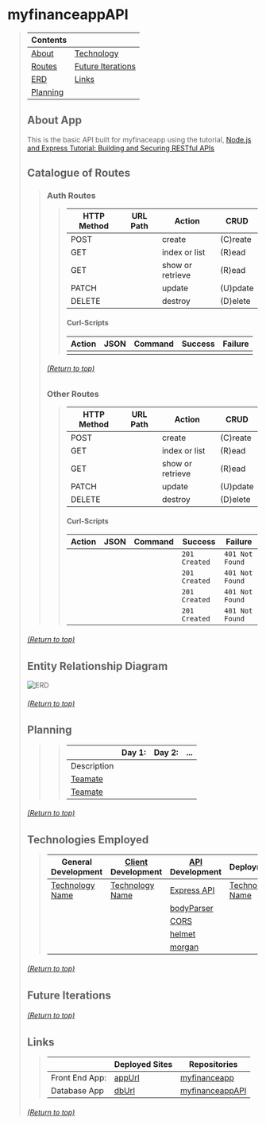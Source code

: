 # myfinanceappAPI
> | Contents |  |
> |--|--|
> | [About](https://github.com/mmmoore1313/myfinanceappAPI#about-app) | [Technology](https://github.com/mmmoore1313/myfinanceappAPI#technologies-employed) |
> | [Routes](https://github.com/mmmoore1313/myfinanceappAPI#catalogue-of-routes) | [Future Iterations](https://github.com/mmmoore1313/myfinanceappAPI#future-iterations) |
> | [ERD](https://github.com/mmmoore1313/myfinanceappAPI#entity-relationship-diagram) | [Links](https://github.com/mmmoore1313/myfinanceappAPI#links) |
> | [Planning](https://github.com/mmmoore1313/myfinanceappAPI#planning) |  |
> 
>
> ## About App
> This is the basic API built for myfinaceapp using the tutorial, [Node.js and Express Tutorial: Building and Securing RESTful APIs](https://auth0.com/blog/node-js-and-express-tutorial-building-and-securing-restful-apis/)
>
> ## Catalogue of Routes
>> ### Auth Routes 
>>> | HTTP Method | URL Path | Action | CRUD |
>>> |--|--|--|--|
>>> | POST |  | create | (C)reate |
>>> | GET |  | index or list | (R)ead |
>>> | GET |  | show or retrieve | (R)ead |
>>> | PATCH |  | update | (U)pdate |
>>> | DELETE |  | destroy | (D)elete |
>>>
>>> #### Curl-Scripts
>>> | Action | JSON | Command | Success | Failure | 
>>> |--|--|--|--|--|
>>> |  |  |  |  |  |
>>
>>
>> ###### [(Return to top)](https://github.com/mmmoore1313/myfinanceappAPI#myfinanceappapi)
>>
>> ### Other Routes 
>>> | HTTP Method | URL Path | Action | CRUD |
>>> |--|--|--|--|
>>> | POST |  | create | (C)reate |
>>> | GET |  | index or list | (R)ead |
>>> | GET |  | show or retrieve | (R)ead |
>>> | PATCH |  | update | (U)pdate |
>>> | DELETE |  | destroy | (D)elete |
>>>
>>> #### Curl-Scripts
>>> | Action | JSON | Command | Success | Failure | 
>>> |--|--|--|--|--|
>>> |  |  |  | `201 Created` | `401 Not Found` |
>>> |  |  |  | `201 Created` | `401 Not Found` |
>>> |  |  |  | `201 Created` | `401 Not Found` |
>>> |  |  |  | `201 Created` | `401 Not Found` |
>
> ###### [(Return to top)](https://github.com/mmmoore1313/myfinanceappAPI#myfinanceappapi)
>
> ## Entity Relationship Diagram
> ![ERD](linkToErd)
>
>
> ###### [(Return to top)](https://github.com/mmmoore1313/myfinanceappAPI#myfinanceappapi)
>
> ## Planning
>> <!-- Desctiption -->
>>
>>> |  | **Day 1:** | **Day 2:** | **...**
>>> |--|--|--|--|
>>> | Description | <!-- Description --> | <!-- Description --> | <!-- Description --> |
>>> | [Teamate]() | <!-- What they did --> | <!-- What they did -->  | <!-- What they did -->  |
>>> | [Teamate]() | <!-- What they did --> | <!-- What they did -->  | <!-- What they did -->  |
>
>
> ###### [(Return to top)](https://github.com/mmmoore1313/myfinanceappAPI#myfinanceappapi)
>
> ## Technologies Employed
>> | **General Development** | **[Client]() Development** | **[API]() Development** | **Deployment** |
>> |--|--|--|--|
>> | [Technology Name](docs) | [Technology Name](docs) | [Express API](docs) | [Technology Name](docs) |
>> |  |  | [bodyParser]() |  |
>> |  |  | [CORS]() |  |
>> |  |  | [helmet]() |  |
>> |  |  | [morgan]() |  |
>
> ###### [(Return to top)](https://github.com/mmmoore1313/myfinanceappAPI#myfinanceappapi)
>
> ## Future Iterations
> <!-- Desctiption -->
>
>
> ###### [(Return to top)](https://github.com/mmmoore1313/myfinanceappAPI#myfinanceappapi)
>
> ## Links
>> | | **Deployed Sites** | **Repositories** |
>> |--|--|--|
>> | Front End App: | [appUrl](appUrl) | [myfinanceapp](https://github.com/mmmoore1313/myfinanceapp)|
>> | Database App | [dbUrl](dbUrl) | [myfinanceappAPI](https://github.com/mmmoore1313/myfinanceappAPI) |
>
> ###### [(Return to top)](https://github.com/mmmoore1313/myfinanceappAPI#myfinanceappapi)
>